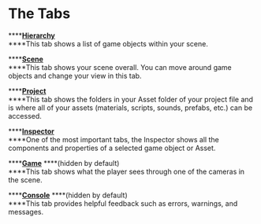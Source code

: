 # The Tabs

\*\*\*\*[**Hierarchy**](hierarchy-tab.md)  
****This tab shows a list of game objects within your scene.

\*\*\*\*[**Scene**](scene-tab.md)  
****This tab shows your scene overall. You can move around game objects and change your view in this tab.

\*\*\*\*[**Project**](project-tab.md)  
****This tab shows the folders in your Asset folder of your project file and is where all of your assets \(materials, scripts, sounds, prefabs, etc.\) can be accessed.

\*\*\*\*[**Inspector**](inspector-tab.md)  
****One of the most important tabs, the Inspector shows all the components and properties of a selected game object or Asset.

\*\*\*\*[**Game**](game-tab.md) ****\(hidden by default\)  
****This tab shows what the player sees through one of the cameras in the scene.

\*\*\*\*[**Console**](console-tab.md) ****\(hidden by default\)  
****This tab provides helpful feedback such as errors, warnings, and messages.



